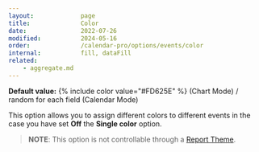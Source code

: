 ```yaml
---
layout:             page
title:              Color
date:               2022-07-26
modified:           2024-05-16
order:              /calendar-pro/options/events/color
internal:           fill, dataFill
related:
    - aggregate.md
---
```

**Default value:** {% include color value="#FD625E" %} (Chart Mode) / random for each field (Calendar Mode)

This option allows you to assign different colors to different events in the case you have set **Off** the **Single color** option.

> **NOTE**: This option is not controllable through a [Report Theme](../../features/themes.md).
